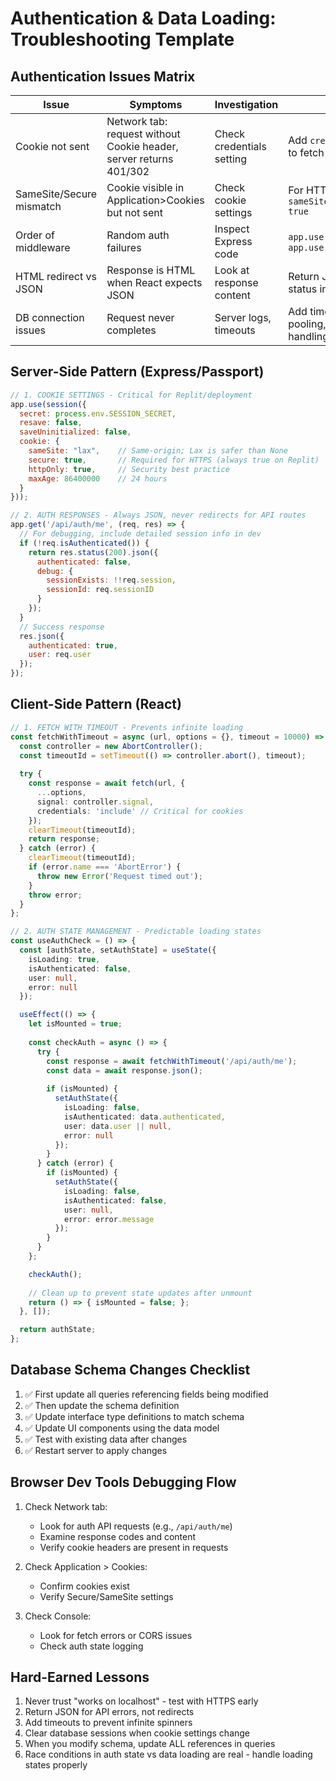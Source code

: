 # Authentication & Data Loading: Troubleshooting Template

## Authentication Issues Matrix

| Issue | Symptoms | Investigation | Solution |
|-------|----------|--------------|----------|
| Cookie not sent | Network tab: request without Cookie header, server returns 401/302 | Check credentials setting | Add `credentials: 'include'` to fetch calls |
| SameSite/Secure mismatch | Cookie visible in Application>Cookies but not sent | Check cookie settings | For HTTPS (like Replit): `sameSite: 'lax', secure: true` |
| Order of middleware | Random auth failures | Inspect Express code | `app.use(session())` before `app.use(passport.session())` |
| HTML redirect vs JSON | Response is HTML when React expects JSON | Look at response content | Return JSON with auth status instead of redirects |
| DB connection issues | Request never completes | Server logs, timeouts | Add timeouts, connection pooling, proper error handling |

## Server-Side Pattern (Express/Passport)
```javascript
// 1. COOKIE SETTINGS - Critical for Replit/deployment
app.use(session({
  secret: process.env.SESSION_SECRET,
  resave: false,
  saveUninitialized: false,
  cookie: {
    sameSite: "lax",    // Same-origin; Lax is safer than None
    secure: true,       // Required for HTTPS (always true on Replit)
    httpOnly: true,     // Security best practice
    maxAge: 86400000    // 24 hours
  }
}));

// 2. AUTH RESPONSES - Always JSON, never redirects for API routes
app.get('/api/auth/me', (req, res) => {
  // For debugging, include detailed session info in dev
  if (!req.isAuthenticated()) {
    return res.status(200).json({
      authenticated: false,
      debug: {
        sessionExists: !!req.session,
        sessionId: req.sessionID
      }
    });
  }
  // Success response
  res.json({
    authenticated: true,
    user: req.user
  });
});
```

## Client-Side Pattern (React)
```typescript
// 1. FETCH WITH TIMEOUT - Prevents infinite loading
const fetchWithTimeout = async (url, options = {}, timeout = 10000) => {
  const controller = new AbortController();
  const timeoutId = setTimeout(() => controller.abort(), timeout);
  
  try {
    const response = await fetch(url, {
      ...options,
      signal: controller.signal,
      credentials: 'include' // Critical for cookies
    });
    clearTimeout(timeoutId);
    return response;
  } catch (error) {
    clearTimeout(timeoutId);
    if (error.name === 'AbortError') {
      throw new Error('Request timed out');
    }
    throw error;
  }
};

// 2. AUTH STATE MANAGEMENT - Predictable loading states
const useAuthCheck = () => {
  const [authState, setAuthState] = useState({
    isLoading: true,
    isAuthenticated: false,
    user: null,
    error: null
  });

  useEffect(() => {
    let isMounted = true;
    
    const checkAuth = async () => {
      try {
        const response = await fetchWithTimeout('/api/auth/me');
        const data = await response.json();
        
        if (isMounted) {
          setAuthState({
            isLoading: false,
            isAuthenticated: data.authenticated,
            user: data.user || null,
            error: null
          });
        }
      } catch (error) {
        if (isMounted) {
          setAuthState({
            isLoading: false,
            isAuthenticated: false,
            user: null,
            error: error.message
          });
        }
      }
    };

    checkAuth();
    
    // Clean up to prevent state updates after unmount
    return () => { isMounted = false; };
  }, []);

  return authState;
};
```

## Database Schema Changes Checklist

1. ✅ First update all queries referencing fields being modified
2. ✅ Then update the schema definition
3. ✅ Update interface type definitions to match schema
4. ✅ Update UI components using the data model
5. ✅ Test with existing data after changes
6. ✅ Restart server to apply changes

## Browser Dev Tools Debugging Flow

1. Check Network tab:
   - Look for auth API requests (e.g., `/api/auth/me`)
   - Examine response codes and content
   - Verify cookie headers are present in requests

2. Check Application > Cookies:
   - Confirm cookies exist
   - Verify Secure/SameSite settings

3. Check Console:
   - Look for fetch errors or CORS issues
   - Check auth state logging

## Hard-Earned Lessons

1. Never trust "works on localhost" - test with HTTPS early
2. Return JSON for API errors, not redirects
3. Add timeouts to prevent infinite spinners
4. Clear database sessions when cookie settings change
5. When you modify schema, update ALL references in queries
6. Race conditions in auth state vs data loading are real - handle loading states properly